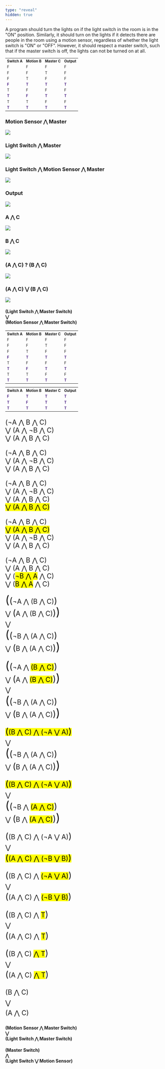 ```yaml
---
type: "reveal"
hidden: true
---
```


<section>
  <p>A program should turn the lights on if the light switch in the room is in the "ON" position. Similarly, it should turn on the lights if it detects there are people in the room using a motion sensor, regardless of whether the light switch is "ON" or "OFF". However, it should respect a master switch, such that if the master switch is off, the lights can not be turned on at all.<p>
</section>
<section>
	<table class="reveal" style="font-size: 0.8em">
		<tr>
			<th>Switch A</th>
			<th>Motion B</th>
			<th>Master C</th>
			<th>Output</th>
		</tr>
		<tr>
			<td>F</td>
			<td>F</td>
			<td>F</td>
			<td>F</td>
		</tr>
		<tr>
			<td>F</td>
			<td>F</td>
			<td>T</td>
			<td>F</td>
		</tr>
		<tr>
			<td>F</td>
			<td>T</td>
			<td>F</td>
			<td>F</td>
		</tr>
		<tr style="font-weight: bold; color: #512888">
			<td>F</td>
			<td>T</td>
			<td>T</td>
			<td>T</td>
		</tr>
		<tr>
			<td>T</td>
			<td>F</td>
			<td>F</td>
			<td>F</td>
		</tr>
		<tr style="font-weight: bold; color: #512888">
			<td>T</td>
			<td>F</td>
			<td>T</td>
			<td>T</td>
		</tr>
		<tr>
			<td>T</td>
			<td>T</td>
			<td>F</td>
			<td>F</td>
		</tr>
		<tr style="font-weight: bold; color: #512888">
			<td>T</td>
			<td>T</td>
			<td>T</td>
			<td>T</td>
		</tr>
  </table>
</section>
<section>
	<h3>Motion Sensor &#8896; Master</h3>
	<img class="stretch plain" src="/images/03-bool/3.4.1a.png">
</section>
<section>
	<h3>Light Switch &#8896; Master</h3>
	<img class="stretch plain" src="/images/03-bool/3.4.1b.png">
</section>
<section>
	<h3>Light Switch &#8896; Motion Sensor &#8896; Master</h3>
	<img class="stretch plain" src="/images/03-bool/3.4.1c.png">
</section>
<section>
	<h3>Output</h3>
	<img class="stretch plain" src="/images/03-bool/3.4.1d.png">
</section>
<section>
	<h3>A &#8896; C</h3>
	<img class="stretch plain" src="/images/03-bool/3.4.1e.png">
</section>
<section>
	<h3>B &#8896; C</h3>
	<img class="stretch plain" src="/images/03-bool/3.4.1f.png">
</section>
<section>
	<h3>(A &#8896; C) ? (B &#8896; C)</h3>
	<img class="stretch plain" src="/images/03-bool/3.4.1g.png">
</section>
<section>
	<h3>(A &#8896; C) &#8897; (B &#8896; C)</h3>
	<img class="stretch plain" src="/images/03-bool/3.4.1g.png">
</section>
<section>
	<h4>(Light Switch &#8896; Master Switch)<br>&#8897;<br>(Motion Sensor &#8896; Master Switch)</h4>
</section>
<section>
	<table class="reveal" style="font-size: 0.8em">
		<tr>
			<th>Switch A</th>
			<th>Motion B</th>
			<th>Master C</th>
			<th>Output</th>
		</tr>
		<tr>
			<td>F</td>
			<td>F</td>
			<td>F</td>
			<td>F</td>
		</tr>
		<tr>
			<td>F</td>
			<td>F</td>
			<td>T</td>
			<td>F</td>
		</tr>
		<tr>
			<td>F</td>
			<td>T</td>
			<td>F</td>
			<td>F</td>
		</tr>
		<tr style="font-weight: bold; color: #512888">
			<td>F</td>
			<td>T</td>
			<td>T</td>
			<td>T</td>
		</tr>
		<tr>
			<td>T</td>
			<td>F</td>
			<td>F</td>
			<td>F</td>
		</tr>
		<tr style="font-weight: bold; color: #512888">
			<td>T</td>
			<td>F</td>
			<td>T</td>
			<td>T</td>
		</tr>
		<tr>
			<td>T</td>
			<td>T</td>
			<td>F</td>
			<td>F</td>
		</tr>
		<tr style="font-weight: bold; color: #512888">
			<td>T</td>
			<td>T</td>
			<td>T</td>
			<td>T</td>
		</tr>
  </table>
</section>
<section>
	<table class="reveal" style="font-size: 0.8em">
		<tr>
			<th>Switch A</th>
			<th>Motion B</th>
			<th>Master C</th>
			<th>Output</th>
		</tr>
		<tr style="font-weight: bold; color: #512888">
			<td>F</td>
			<td>T</td>
			<td>T</td>
			<td>T</td>
		</tr>
		<tr style="font-weight: bold; color: #512888">
			<td>T</td>
			<td>F</td>
			<td>T</td>
			<td>T</td>
		</tr>
		<tr style="font-weight: bold; color: #512888">
			<td>T</td>
			<td>T</td>
			<td>T</td>
			<td>T</td>
		</tr>
  </table>
	<p style="font-size: 1.5em">(&not;A &#8896; B &#8896; C)<br>&#8897; (A &#8896; &not;B &#8896; C)<br>&#8897; (A &#8896; B &#8896; C)</p>
</section>
<section>
  <p style="font-size: 1.5em">(&not;A &#8896; B &#8896; C)<br>&#8897; (A &#8896; &not;B &#8896; C)<br>&#8897; (A &#8896; B &#8896; C)</p>
</section>
<section>
  <p style="font-size: 1.5em">(&not;A &#8896; B &#8896; C)<br>&#8897; (A &#8896; &not;B &#8896; C)<br>&#8897; (A &#8896; B &#8896; C)<br><mark>&#8897; (A &#8896; B &#8896; C)</mark></p>
</section>
<section>
  <p style="font-size: 1.5em">(&not;A &#8896; B &#8896; C)<br><mark>&#8897; (A &#8896; B &#8896; C)</mark><br>&#8897; (A &#8896; &not;B &#8896; C)<br>&#8897; (A &#8896; B &#8896; C)</p>
</section>
<section>
  <p style="font-size: 1.5em">(&not;A &#8896; B &#8896; C)<br>&#8897; (A &#8896; B &#8896; C)<br>&#8897; (<mark>&not;B &#8896; A</mark> &#8896; C)<br>&#8897; (<mark>B &#8896; A</mark> &#8896; C)</p>
</section>
<section>
  <p style="font-size: 1.5em; line-height: 1.55em"><span style="font-size: 1.7em">(</span><span style="font-size: 1.3em">(</span>&not;A &#8896; (B &#8896; C)<span style="font-size: 1.3em">)</span><br>&#8897; <span style="font-size: 1.3em">(</span>A &#8896; (B &#8896; C)<span style="font-size: 1.3em">)</span><span style="font-size: 1.7em">)</span><br>&#8897;<br><span style="font-size: 1.7em">(</span><span style="font-size: 1.3em">(</span>&not;B &#8896; (A &#8896; C)<span style="font-size: 1.3em">)</span><br>&#8897; <span style="font-size: 1.3em">(</span>B &#8896; (A &#8896; C)<span style="font-size: 1.3em">)</span><span style="font-size: 1.7em">)</span></p>
</section>
<section>
  <p style="font-size: 1.5em; line-height: 1.55em"><span style="font-size: 1.7em">(</span><span style="font-size: 1.3em">(</span>&not;A &#8896; <mark>(B &#8896; C)</mark><span style="font-size: 1.3em">)</span><br>&#8897; <span style="font-size: 1.3em">(</span>A &#8896; <mark>(B &#8896; C)</mark><span style="font-size: 1.3em">)</span><span style="font-size: 1.7em">)</span><br>&#8897;<br><span style="font-size: 1.7em">(</span><span style="font-size: 1.3em">(</span>&not;B &#8896; (A &#8896; C)<span style="font-size: 1.3em">)</span><br>&#8897; <span style="font-size: 1.3em">(</span>B &#8896; (A &#8896; C)<span style="font-size: 1.3em">)</span><span style="font-size: 1.7em">)</span></p>
</section>
<section>
  <p style="font-size: 1.5em; line-height: 1.55em"><mark><span style="font-size: 1.3em">(</span>(B &#8896; C) &#8896; (&not;A &#8897; A)<span style="font-size: 1.3em">)</span></mark><br>&#8897;<br><span style="font-size: 1.7em">(</span><span style="font-size: 1.3em">(</span>&not;B &#8896; (A &#8896; C)<span style="font-size: 1.3em">)</span><br>&#8897; <span style="font-size: 1.3em">(</span>B &#8896; (A &#8896; C)<span style="font-size: 1.3em">)</span><span style="font-size: 1.7em">)</span></p>
</section>
<section>
  <p style="font-size: 1.5em; line-height: 1.55em"><mark><span style="font-size: 1.3em">(</span>(B &#8896; C) &#8896; (&not;A &#8897; A)<span style="font-size: 1.3em">)</span></mark><br>&#8897;<br><span style="font-size: 1.7em">(</span><span style="font-size: 1.3em">(</span>&not;B &#8896; <mark>(A &#8896; C)</mark><span style="font-size: 1.3em">)</span><br>&#8897; <span style="font-size: 1.3em">(</span>B &#8896; <mark>(A &#8896; C)</mark><span style="font-size: 1.3em">)</span><span style="font-size: 1.7em">)</span></p>
</section>
<section>
  <p style="font-size: 1.5em; line-height: 1.55em"><span style="font-size: 1.3em">(</span>(B &#8896; C) &#8896; (&not;A &#8897; A)<span style="font-size: 1.3em">)</span><br>&#8897;<br><mark><span style="font-size: 1.3em">(</span>(A &#8896; C) &#8896; (&not;B &#8897; B)<span style="font-size: 1.3em">)</span></mark></p>
</section>
<section>
  <p style="font-size: 1.5em; line-height: 1.55em"><span style="font-size: 1.3em">(</span>(B &#8896; C) &#8896; <mark>(&not;A &#8897; A)</mark><span style="font-size: 1.3em">)</span><br>&#8897;<br><span style="font-size: 1.3em">(</span>(A &#8896; C) &#8896; <mark>(&not;B &#8897; B)</mark><span style="font-size: 1.3em">)</span></p>
</section>
<section>
  <p style="font-size: 1.5em; line-height: 1.55em"><span style="font-size: 1.3em">(</span>(B &#8896; C) &#8896; <mark>T</mark><span style="font-size: 1.3em">)</span><br>&#8897;<br><span style="font-size: 1.3em">(</span>(A &#8896; C) &#8896; <mark>T</mark><span style="font-size: 1.3em">)</span></p>
</section>
<section>
  <p style="font-size: 1.5em; line-height: 1.55em"><span style="font-size: 1.3em">(</span>(B &#8896; C) <mark>&#8896; T</mark><span style="font-size: 1.3em">)</span><br>&#8897;<br><span style="font-size: 1.3em">(</span>(A &#8896; C) <mark>&#8896; T</mark><span style="font-size: 1.3em">)</span></p>
</section>
<section>
  <p style="font-size: 1.5em; line-height: 1.55em">(B &#8896; C)<br>&#8897;<br>(A &#8896; C)</p>
</section>
<section>
	<h4>(Motion Sensor &#8896; Master Switch)<br>&#8897;<br>(Light Switch &#8896; Master Switch)</h4>
</section>
<section>
	<h4>(Master Switch)<br>&#8896;<br>(Light Switch &#8897; Motion Sensor)</h4>
</section>
